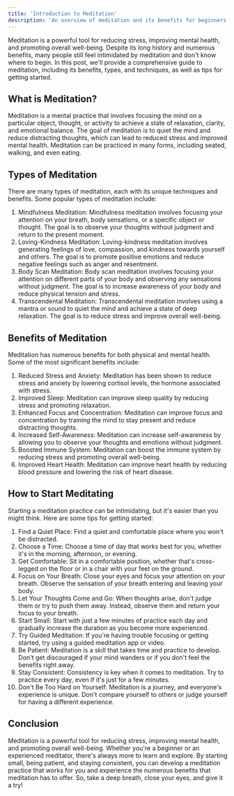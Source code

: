 ```yaml
---
title: 'Introduction to Meditation'
description: 'An overview of meditation and its benefits for beginners.'
---
```




Meditation is a powerful tool for reducing stress, improving mental health, and promoting overall well-being. Despite its long history and numerous benefits, many people still feel intimidated by meditation and don't know where to begin. In this post, we'll provide a comprehensive guide to meditation, including its benefits, types, and techniques, as well as tips for getting started.

## What is Meditation?
Meditation is a mental practice that involves focusing the mind on a particular object, thought, or activity to achieve a state of relaxation, clarity, and emotional balance. The goal of meditation is to quiet the mind and reduce distracting thoughts, which can lead to reduced stress and improved mental health. Meditation can be practiced in many forms, including seated, walking, and even eating.

## Types of Meditation
There are many types of meditation, each with its unique techniques and benefits. Some popular types of meditation include:

1.  Mindfulness Meditation: Mindfulness meditation involves focusing your attention on your breath, body sensations, or a specific object or thought. The goal is to observe your thoughts without judgment and return to the present moment.    
2.  Loving-Kindness Meditation: Loving-kindness meditation involves generating feelings of love, compassion, and kindness towards yourself and others. The goal is to promote positive emotions and reduce negative feelings such as anger and resentment. 
3.  Body Scan Meditation: Body scan meditation involves focusing your attention on different parts of your body and observing any sensations without judgment. The goal is to increase awareness of your body and reduce physical tension and stress.
4.  Transcendental Meditation: Transcendental meditation involves using a mantra or sound to quiet the mind and achieve a state of deep relaxation. The goal is to reduce stress and improve overall well-being.
 
## Benefits of Meditation
Meditation has numerous benefits for both physical and mental health. Some of the most significant benefits include:

1.  Reduced Stress and Anxiety: Meditation has been shown to reduce stress and anxiety by lowering cortisol levels, the hormone associated with stress.   
2.  Improved Sleep: Meditation can improve sleep quality by reducing stress and promoting relaxation.
3.  Enhanced Focus and Concentration: Meditation can improve focus and concentration by training the mind to stay present and reduce distracting thoughts.
4.  Increased Self-Awareness: Meditation can increase self-awareness by allowing you to observe your thoughts and emotions without judgment.
5.  Boosted Immune System: Meditation can boost the immune system by reducing stress and promoting overall well-being.
6.  Improved Heart Health: Meditation can improve heart health by reducing blood pressure and lowering the risk of heart disease.
    

## How to Start Meditating 
Starting a meditation practice can be intimidating, but it's easier than you might think. Here are some tips for getting started:

1.  Find a Quiet Place: Find a quiet and comfortable place where you won't be distracted.
2.  Choose a Time: Choose a time of day that works best for you, whether it's in the morning, afternoon, or evening.    
3.  Get Comfortable: Sit in a comfortable position, whether that's cross-legged on the floor or in a chair with your feet on the ground.
4.  Focus on Your Breath: Close your eyes and focus your attention on your breath. Observe the sensation of your breath entering and leaving your body.
5.  Let Your Thoughts Come and Go: When thoughts arise, don't judge them or try to push them away. Instead, observe them and return your focus to your breath.
6.  Start Small: Start with just a few minutes of practice each day and gradually increase the duration as you become more experienced.
7.  Try Guided Meditation: If you're having trouble focusing or getting started, try using a guided meditation app or video.    
8.  Be Patient: Meditation is a skill that takes time and practice to develop. Don't get discouraged if your mind wanders or if you don't feel the benefits right away.
9.  Stay Consistent: Consistency is key when it comes to meditation. Try to practice every day, even if it's just for a few minutes.
10.  Don't Be Too Hard on Yourself: Meditation is a journey, and everyone's experience is unique. Don't compare yourself to others or judge yourself for having a different experience.

## Conclusion
Meditation is a powerful tool for reducing stress, improving mental health, and promoting overall well-being. Whether you're a beginner or an experienced meditator, there's always more to learn and explore. By starting small, being patient, and staying consistent, you can develop a meditation practice that works for you and experience the numerous benefits that meditation has to offer. So, take a deep breath, close your eyes, and give it a try!
